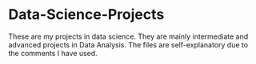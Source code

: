 # Data-Science-Projects

These are my projects in data science. They are mainly intermediate and advanced projects in Data Analysis.
 The files are self-explanatory due to the comments I have used.
